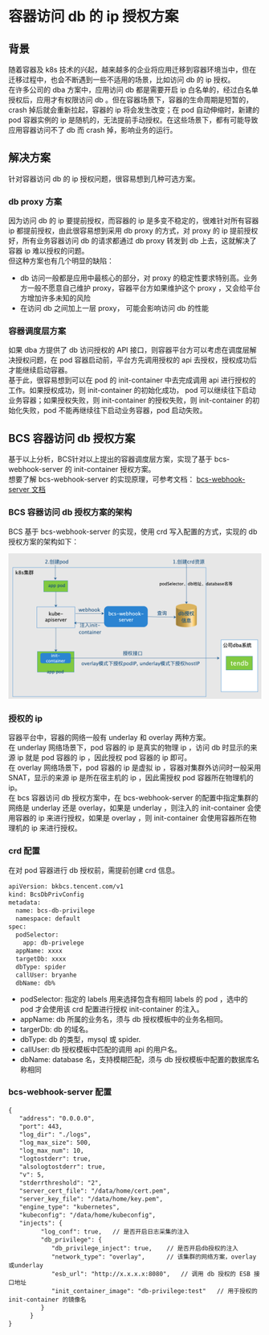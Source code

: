 # 容器访问 db 的 ip 授权方案

## 背景
随着容器及 k8s 技术的兴起，越来越多的企业将应用迁移到容器环境当中，但在迁移过程中，也会不断遇到一些不适用的场景，比如访问 db 的 ip 授权。  
在许多公司的 dba 方案中，应用访问 db 都是需要开启 ip 白名单的，经过白名单授权后，应用才有权限访问 db 。但在容器场景下，容器的生命周期是短暂的，crash 掉后就会重新拉起，容器的 ip 将会发生改变；在 pod 自动伸缩时，新建的 pod 容器实例的 ip 是随机的，无法提前手动授权。在这些场景下，都有可能导致应用容器访问不了 db 而 crash 掉，影响业务的运行。  

## 解决方案
针对容器访问 db 的 ip 授权问题，很容易想到几种可选方案。

### db proxy 方案
因为访问 db 的 ip 要提前授权，而容器的 ip 是多变不稳定的，很难针对所有容器 ip 都提前授权，由此很容易想到采用 db proxy 的方式，对 proxy 的 ip 提前授权好，所有业务容器访问 db 的请求都通过 db proxy 转发到 db 上去，这就解决了容器 ip 难以授权的问题。  
但这种方案也有几个明显的缺陷：  
- db 访问一般都是应用中最核心的部分，对 proxy 的稳定性要求特别高。业务方一般不愿意自己维护 proxy，容器平台方如果维护这个 proxy ，又会给平台方增加许多未知的风险
- 在访问 db 之间加上一层 proxy， 可能会影响访问 db 的性能

### 容器调度层方案
如果 dba 方提供了 db 访问授权的 API 接口，则容器平台方可以考虑在调度层解决授权问题，在 pod 容器启动前，平台方先调用授权的 api 去授权，授权成功后才能继续启动容器。  
基于此，很容易想到可以在 pod 的 init-container 中去完成调用 api 进行授权的工作。如果授权成功，则 init-container 的初始化成功， pod 可以继续往下启动业务容器；如果授权失败，则 init-container 的授权失败，则 init-container 的初始化失败，pod 不能再继续往下启动业务容器，pod 启动失败。  

## BCS 容器访问 db 授权方案
基于以上分析，BCS针对以上提出的容器调度层方案，实现了基于 bcs-webhook-server 的 init-container 授权方案。  
想要了解 bcs-webhook-server 的实现原理，可参考文档： [bcs-webhook-server 文档](./bcs-webhook-server.md)

### BCS 容器访问 db 授权方案的架构
BCS 基于 bcs-webhook-server 的实现，使用 crd 写入配置的方式，实现的 db 授权方案的架构如下：  

![bcs容器访问 db 授权方案](./img/bcs容器访问db授权.png)

### 授权的 ip 
容器平台中，容器的网络一般有 underlay 和 overlay 两种方案。  
在 underlay 网络场景下，pod 容器的 ip 是真实的物理 ip ，访问 db 时显示的来源 ip 就是 pod 容器的 ip ，因此授权 pod 容器的 ip 即可。  
在 overlay 网络场景下，pod 容器的 ip 是虚拟 ip ，容器对集群外访问时一般采用 SNAT，显示的来源 ip 是所在宿主机的 ip ，因此需授权 pod 容器所在物理机的 ip。  
在 bcs 容器访问 db 授权方案中，在 bcs-webhook-server 的配置中指定集群的网络是 underlay 还是 overlay，如果是 underlay ，则注入的 init-container 会使用容器的 ip 来进行授权，如果是 overlay ，则 init-container 会使用容器所在物理机的 ip 来进行授权。  

### crd 配置
在对 pod 容器进行 db 授权前，需提前创建 crd 信息。  
```
apiVersion: bkbcs.tencent.com/v1
kind: BcsDbPrivConfig
metadata:
  name: bcs-db-privilege
  namespace: default
spec:
  podSelector:
    app: db-privelege
  appName: xxxx
  targetDb: xxxx
  dbType: spider
  callUser: bryanhe
  dbName: db%
```
- podSelector: 指定的 labels 用来选择包含有相同 labels 的 pod ，选中的 pod 才会使用该 crd 配置进行授权 init-container 的注入。  
- appName: db 所属的业务名，须与 db 授权模板中的业务名相同。  
- targerDb: db 的域名。  
- dbType: db 的类型，mysql 或 spider. 
- callUser: db 授权模板中匹配的调用 api 的用户名。  
- dbName: database 名，支持模糊匹配，须与 db 授权模板中配置的数据库名称相同  

### bcs-webhook-server 配置
```
{
   "address": "0.0.0.0",
   "port": 443,
   "log_dir": "./logs",
   "log_max_size": 500,
   "log_max_num": 10,
   "logtostderr": true,
   "alsologtostderr": true,
   "v": 5,
   "stderrthreshold": "2",
   "server_cert_file": "/data/home/cert.pem",
   "server_key_file": "/data/home/key.pem",
   "engine_type": "kubernetes",
   "kubeconfig": "/data/home/kubeconfig",
   "injects": {
         "log_conf": true,   // 是否开启日志采集的注入
         "db_privilege": {
            "db_privilege_inject": true,    // 是否开启db授权的注入
            "network_type": "overlay",      // 该集群的网络方案，overlay或underlay
            "esb_url": "http://x.x.x.x:8080",   // 调用 db 授权的 ESB 接口地址
            "init_container_image": "db-privilege:test"   // 用于授权的 init-container 的镜像名
         }
      }
}
```